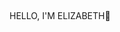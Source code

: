 ## 
HELLO, I'M ELIZABETH👋

<!--
**Toyi15/Toyi15** is a ✨ _special_ ✨ repository because its `README.md` (this file) appears on your GitHub profile.

Here are some ideas to get you started:

- 🔭 I’m currently working on ...
- 🌱 I’m currently learning Data Analysis
- 👯 I’m looking to collaborate on ...
- 🤔 I’m looking for help with ...
- 💬 Ask me about ...
- 📫 How to reach me: elimontoya1514@gmail.com
- 😄 Pronouns:Toyi
- ⚡ Fun fact: ...
-->
